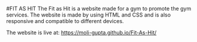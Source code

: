 #FIT AS HIT
The Fit as Hit is a website made for a gym to promote the gym services.
The website is made by using HTML and CSS and is also responsive and compatible to different devices.

The website is live at:
https://moli-gupta.github.io/Fit-As-Hit/
